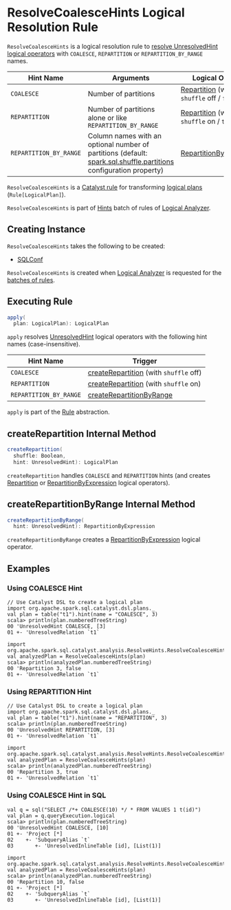 # ResolveCoalesceHints Logical Resolution Rule

`ResolveCoalesceHints` is a logical resolution rule to [resolve UnresolvedHint logical operators](#apply) with `COALESCE`, `REPARTITION` or `REPARTITION_BY_RANGE` names.

Hint Name | Arguments | Logical Operator
----------|-----------|-----------------
 `COALESCE` | Number of partitions | [Repartition](../logical-operators/RepartitionOperation.md#Repartition) (with `shuffle` off / `false`)
 `REPARTITION` | Number of partitions alone or like `REPARTITION_BY_RANGE` | [Repartition](../logical-operators/RepartitionOperation.md#Repartition) (with `shuffle` on / `true`)
 `REPARTITION_BY_RANGE` | Column names with an optional number of partitions (default: [spark.sql.shuffle.partitions](../spark-sql-properties.md#spark.sql.shuffle.partitions) configuration property) | [RepartitionByExpression](../logical-operators/RepartitionOperation.md#RepartitionByExpression)

`ResolveCoalesceHints` is a [Catalyst rule](../catalyst/Rule.md) for transforming [logical plans](../logical-operators/LogicalPlan.md) (`Rule[LogicalPlan]`).

`ResolveCoalesceHints` is part of [Hints](../Analyzer.md#Hints) batch of rules of [Logical Analyzer](../Analyzer.md).

## Creating Instance

`ResolveCoalesceHints` takes the following to be created:

* <span id="conf"> [SQLConf](../SQLConf.md)

`ResolveCoalesceHints` is created when [Logical Analyzer](../Analyzer.md) is requested for the [batches of rules](../Analyzer.md#batches).

## <span id="apply"> Executing Rule

```scala
apply(
  plan: LogicalPlan): LogicalPlan
```

`apply` resolves [UnresolvedHint](../logical-operators/UnresolvedHint.md) logical operators with the following hint names (case-insensitive).

Hint Name | Trigger
----------|----------
 `COALESCE` | [createRepartition](#createRepartition) (with `shuffle` off)
 `REPARTITION` | [createRepartition](#createRepartition) (with `shuffle` on)
 `REPARTITION_BY_RANGE` | [createRepartitionByRange](#createRepartitionByRange)

`apply` is part of the [Rule](../catalyst/Rule.md#apply) abstraction.

## <span id="createRepartition"> createRepartition Internal Method

```scala
createRepartition(
  shuffle: Boolean,
  hint: UnresolvedHint): LogicalPlan
```

`createRepartition` handles `COALESCE` and `REPARTITION` hints (and creates [Repartition](../logical-operators/RepartitionOperation.md#Repartition) or [RepartitionByExpression](../logical-operators/RepartitionOperation.md#RepartitionByExpression) logical operators).

## <span id="createRepartitionByRange"> createRepartitionByRange Internal Method

```scala
createRepartitionByRange(
  hint: UnresolvedHint): RepartitionByExpression
```

`createRepartitionByRange` creates a [RepartitionByExpression](../logical-operators/RepartitionOperation.md#RepartitionByExpression) logical operator.

## Examples

### Using COALESCE Hint

```text
// Use Catalyst DSL to create a logical plan
import org.apache.spark.sql.catalyst.dsl.plans._
val plan = table("t1").hint(name = "COALESCE", 3)
scala> println(plan.numberedTreeString)
00 'UnresolvedHint COALESCE, [3]
01 +- 'UnresolvedRelation `t1`

import org.apache.spark.sql.catalyst.analysis.ResolveHints.ResolveCoalesceHints
val analyzedPlan = ResolveCoalesceHints(plan)
scala> println(analyzedPlan.numberedTreeString)
00 'Repartition 3, false
01 +- 'UnresolvedRelation `t1`
```

### Using REPARTITION Hint

```text
// Use Catalyst DSL to create a logical plan
import org.apache.spark.sql.catalyst.dsl.plans._
val plan = table("t1").hint(name = "REPARTITION", 3)
scala> println(plan.numberedTreeString)
00 'UnresolvedHint REPARTITION, [3]
01 +- 'UnresolvedRelation `t1`

import org.apache.spark.sql.catalyst.analysis.ResolveHints.ResolveCoalesceHints
val analyzedPlan = ResolveCoalesceHints(plan)
scala> println(analyzedPlan.numberedTreeString)
00 'Repartition 3, true
01 +- 'UnresolvedRelation `t1`
```

### Using COALESCE Hint in SQL

```text
val q = sql("SELECT /*+ COALESCE(10) */ * FROM VALUES 1 t(id)")
val plan = q.queryExecution.logical
scala> println(plan.numberedTreeString)
00 'UnresolvedHint COALESCE, [10]
01 +- 'Project [*]
02    +- 'SubqueryAlias `t`
03       +- 'UnresolvedInlineTable [id], [List(1)]

import org.apache.spark.sql.catalyst.analysis.ResolveHints.ResolveCoalesceHints
val analyzedPlan = ResolveCoalesceHints(plan)
scala> println(analyzedPlan.numberedTreeString)
00 'Repartition 10, false
01 +- 'Project [*]
02    +- 'SubqueryAlias `t`
03       +- 'UnresolvedInlineTable [id], [List(1)]
```
